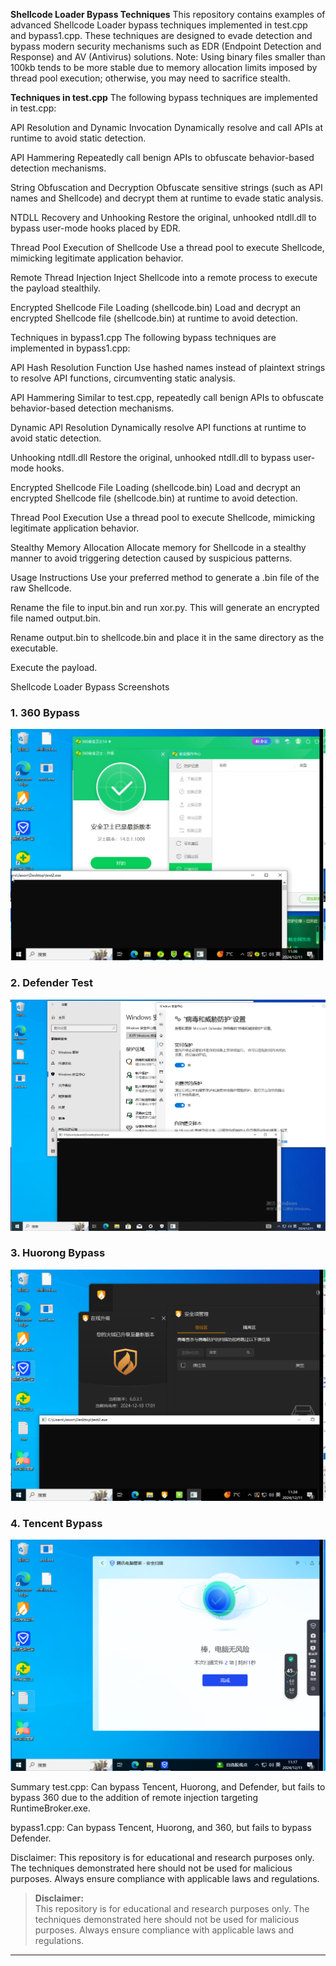 **Shellcode Loader Bypass Techniques**
This repository contains examples of advanced Shellcode Loader bypass techniques implemented in test.cpp and bypass1.cpp. These techniques are designed to evade detection and bypass modern security mechanisms such as EDR (Endpoint Detection and Response) and AV (Antivirus) solutions.
Note: Using binary files smaller than 100kb tends to be more stable due to memory allocation limits imposed by thread pool execution; otherwise, you may need to sacrifice stealth.

**Techniques in test.cpp**
The following bypass techniques are implemented in test.cpp:

API Resolution and Dynamic Invocation
Dynamically resolve and call APIs at runtime to avoid static detection.

API Hammering
Repeatedly call benign APIs to obfuscate behavior-based detection mechanisms.

String Obfuscation and Decryption
Obfuscate sensitive strings (such as API names and Shellcode) and decrypt them at runtime to evade static analysis.

NTDLL Recovery and Unhooking
Restore the original, unhooked ntdll.dll to bypass user-mode hooks placed by EDR.

Thread Pool Execution of Shellcode
Use a thread pool to execute Shellcode, mimicking legitimate application behavior.

Remote Thread Injection
Inject Shellcode into a remote process to execute the payload stealthily.

Encrypted Shellcode File Loading (shellcode.bin)
Load and decrypt an encrypted Shellcode file (shellcode.bin) at runtime to avoid detection.

Techniques in bypass1.cpp
The following bypass techniques are implemented in bypass1.cpp:

API Hash Resolution Function
Use hashed names instead of plaintext strings to resolve API functions, circumventing static analysis.

API Hammering
Similar to test.cpp, repeatedly call benign APIs to obfuscate behavior-based detection mechanisms.

Dynamic API Resolution
Dynamically resolve API functions at runtime to avoid static detection.

Unhooking ntdll.dll
Restore the original, unhooked ntdll.dll to bypass user-mode hooks.

Encrypted Shellcode File Loading (shellcode.bin)
Load and decrypt an encrypted Shellcode file (shellcode.bin) at runtime to avoid detection.

Thread Pool Execution
Use a thread pool to execute Shellcode, mimicking legitimate application behavior.

Stealthy Memory Allocation
Allocate memory for Shellcode in a stealthy manner to avoid triggering detection caused by suspicious patterns.

Usage Instructions
Use your preferred method to generate a .bin file of the raw Shellcode.

Rename the file to input.bin and run xor.py. This will generate an encrypted file named output.bin.

Rename output.bin to shellcode.bin and place it in the same directory as the executable.

Execute the payload.

Shellcode Loader Bypass Screenshots  

### 1. 360 Bypass  
![360 Bypass](https://github.com/Answerr/shellcode_loader_bypass/blob/main/images/360_bypass1.png)  

### 2. Defender Test  
![Defender Test](https://github.com/Answerr/shellcode_loader_bypass/blob/main/images/Defender_test.png)  

### 3. Huorong Bypass  
![Huorong Bypass](https://github.com/Answerr/shellcode_loader_bypass/blob/main/images/huorong_bypass1.png)  

### 4. Tencent Bypass  
![Tencent Bypass](https://github.com/Answerr/shellcode_loader_bypass/blob/main/images/tencent_bypass1.png)

Summary
test.cpp: Can bypass Tencent, Huorong, and Defender, but fails to bypass 360 due to the addition of remote injection targeting RuntimeBroker.exe.

bypass1.cpp: Can bypass Tencent, Huorong, and 360, but fails to bypass Defender.

Disclaimer:
This repository is for educational and research purposes only. The techniques demonstrated here should not be used for malicious purposes. Always ensure compliance with applicable laws and regulations.
> **Disclaimer:**  
> This repository is for educational and research purposes only. The techniques demonstrated here should not be used for malicious purposes. Always ensure compliance with applicable laws and regulations.

---
